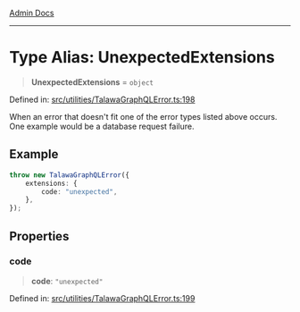 [Admin Docs](/)

***

# Type Alias: UnexpectedExtensions

> **UnexpectedExtensions** = `object`

Defined in: [src/utilities/TalawaGraphQLError.ts:198](https://github.com/Sourya07/talawa-api/blob/cfbd515d04ffba748b09232a33807f1845dd1878/src/utilities/TalawaGraphQLError.ts#L198)

When an error that doesn't fit one of the error types listed above occurs. One example would be a database request failure.

## Example

```ts
throw new TalawaGraphQLError({
	extensions: {
		code: "unexpected",
	},
});
```

## Properties

### code

> **code**: `"unexpected"`

Defined in: [src/utilities/TalawaGraphQLError.ts:199](https://github.com/Sourya07/talawa-api/blob/cfbd515d04ffba748b09232a33807f1845dd1878/src/utilities/TalawaGraphQLError.ts#L199)

